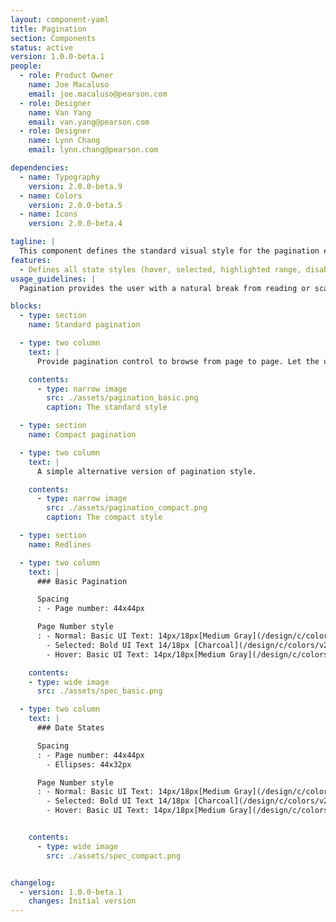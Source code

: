 ```yaml
---
layout: component-yaml
title: Pagination
section: Components
status: active
version: 1.0.0-beta.1
people:
  - role: Product Owner
    name: Joe Macaluso
    email: joe.macaluso@pearson.com
  - role: Designer
    name: Van Yang
    email: van.yang@pearson.com
  - role: Designer
    name: Lynn Chang
    email: lynn.chang@pearson.com

dependencies:
  - name: Typography
    version: 2.0.0-beta.9
  - name: Colors
    version: 2.0.0-beta.5
  - name: Icons
    version: 2.0.0-beta.4

tagline: |
  This component defines the standard visual style for the pagination element.
features:
  - Defines all state styles (hover, selected, highlighted range, disabled)
usage_guidelines: |
  Pagination provides the user with a natural break from reading or scanning the contents of the dataset, and allows them to re-evaluate whether they wish to continue looking through more data, or navigate away from the page.

blocks:
  - type: section
    name: Standard pagination

  - type: two column
    text: |
      Provide pagination control to browse from page to page. Let the user browse to the previous and next pages by providing links to such actions. Also, provide links to the absolute start and end of the dataset (first and last).

    contents:
      - type: narrow image
        src: ./assets/pagination_basic.png
        caption: The standard style

  - type: section
    name: Compact pagination

  - type: two column
    text: |
      A simple alternative version of pagination style.

    contents:
      - type: narrow image
        src: ./assets/pagination_compact.png
        caption: The compact style

  - type: section
    name: Redlines

  - type: two column
    text: |
      ### Basic Pagination

      Spacing
      : - Page number: 44x44px

      Page Number style
      : - Normal: Basic UI Text: 14px/18px[Medium Gray](/design/c/colors/v2.1.0-beta.2/#rd-medium-gray)
        - Selected: Bold UI Text 14/18px [Charcoal](/design/c/colors/v2.1.0-beta.2/#rd-charcoal), border 2px
        - Hover: Basic UI Text: 14px/18px[Medium Gray](/design/c/colors/v2.1.0-beta.2/#rd-medium-gray), border 2px

    contents:
    - type: wide image
      src: ./assets/spec_basic.png

  - type: two column
    text: |
      ### Date States

      Spacing
      : - Page number: 44x44px
        - Ellipses: 44x32px

      Page Number style
      : - Normal: Basic UI Text: 14px/18px[Medium Gray](/design/c/colors/v2.1.0-beta.2/#rd-medium-gray)
        - Selected: Bold UI Text 14/18px [Charcoal](/design/c/colors/v2.1.0-beta.2/#rd-charcoal), border 2px
        - Hover: Basic UI Text: 14px/18px[Medium Gray](/design/c/colors/v2.1.0-beta.2/#rd-medium-gray), border 2px


    contents:
      - type: wide image
        src: ./assets/spec_compact.png


changelog:
  - version: 1.0.0-beta.1
    changes: Initial version
---
```

